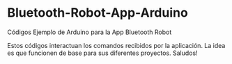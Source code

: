 # Bluetooth-Robot-App-Arduino
Códigos Ejemplo de Arduino para la App Bluetooth Robot

Estos códigos interactuan los comandos recibidos por la aplicación. La idea es que funcionen de base para sus diferentes proyectos. 
Saludos!
